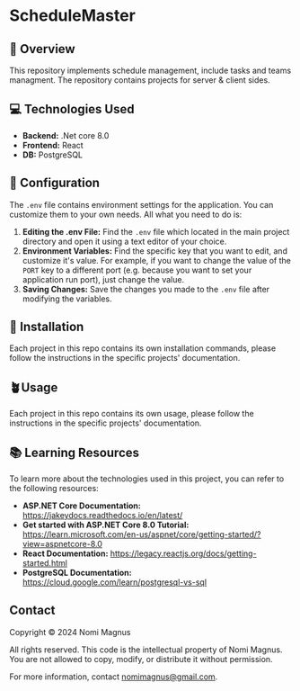 # ScheduleMaster


## 🚀 Overview
This repository implements schedule management, include tasks and teams managment.
The repository contains projects for server & client sides.

## 💻 Technologies Used

- **Backend:** .Net core 8.0
- **Frontend:** React
- **DB:** PostgreSQL

## 🔧 Configuration

The `.env` file contains environment settings for the application.
You can customize them to your own needs.
All what you need to do is:

1. **Editing the .env File:** Find the `.env` file  which located in the main project directory and open it using a text editor of your choice.
2. **Environment Variables:** Find the specific key that you want to edit, and customize it's value.
For example, if you want to change the value of the `PORT` key to a different port (e.g. because you want to set your application run port), just change the value.
3. **Saving Changes:** Save the changes you made to the `.env` file after modifying the variables.

## 🔧 Installation

Each project in this repo contains its own installation commands, please follow the instructions in the specific projects' documentation.

## 🪴Usage
Each project in this repo contains its own usage, please follow the instructions in the specific projects' documentation.

## 📚 Learning Resources
To learn more about the technologies used in this project, you can refer to the following resources:

- **ASP.NET Core Documentation:** <https://jakeydocs.readthedocs.io/en/latest/>
- **Get started with ASP.NET Core 8.0 Tutorial:** <https://learn.microsoft.com/en-us/aspnet/core/getting-started/?view=aspnetcore-8.0>
- **React Documentation:** <https://legacy.reactjs.org/docs/getting-started.html>
- **PostgreSQL Documentation:** <https://cloud.google.com/learn/postgresql-vs-sql>

## Contact
Copyright © 2024 Nomi Magnus

All rights reserved. This code is the intellectual property of Nomi Magnus. You are not allowed to copy, modify, or distribute it without permission.

For more information, contact nomimagnus@gmail.com.
